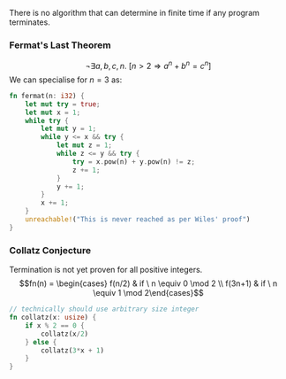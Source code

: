 There is no algorithm that can determine in finite time if any program terminates.

### Fermat's Last Theorem
$$\neg \exists a,b,c, n . \ [ n > 2 \Rightarrow a^n + b^n = c^n ]$$
We can specialise for $n=3$ as:
```rust 
fn fermat(n: i32) {
	let mut try = true;
	let mut x = 1;
	while try {
		let mut y = 1;
		while y <= x && try {
			let mut z = 1;
			while z <= y && try {
				try = x.pow(n) + y.pow(n) != z;
				z += 1; 
			}
			y += 1;
		}
		x += 1;
	}
	unreachable!("This is never reached as per Wiles' proof")
}
```

### Collatz Conjecture
Termination is not yet proven for all positive integers. 
$$fn(n) = \begin{cases} f(n/2) & if \ n \equiv 0 \mod 2 \\ f(3n+1) & if \ n \equiv 1 \mod 2\end{cases}$$
```rust
// technically should use arbitrary size integer
fn collatz(x: usize) {
	if x % 2 == 0 {
		collatz(x/2)
	} else {
		collatz(3*x + 1)
	}
}
```
